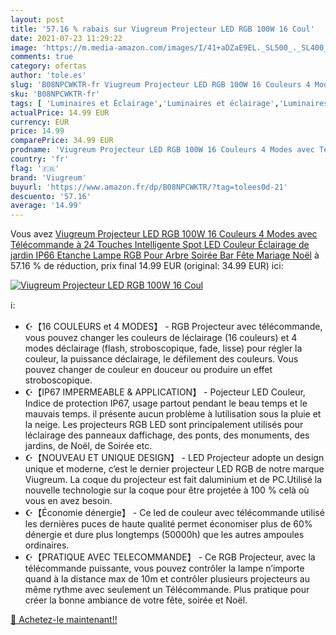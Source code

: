 ```yaml
---
layout: post
title: '57.16 % rabais sur Viugreum Projecteur LED RGB 100W 16 Coul'
date: 2021-07-23 11:29:22
image: 'https://m.media-amazon.com/images/I/41+aDZaE9EL._SL500_._SL400_.jpg'
comments: true
category: ofertas
author: 'tole.es'
slug: 'B08NPCWKTR-fr Viugreum Projecteur LED RGB 100W 16 Couleurs 4 Modes avec...'
sku: 'B08NPCWKTR-fr'
tags: [ 'Luminaires et Éclairage','Luminaires et éclairage','Luminaires extérieur','viugreum', ]
actualPrice: 14.99 EUR
currency: EUR
price: 14.99
comparePrice: 34.99 EUR
prodname: 'Viugreum Projecteur LED RGB 100W 16 Couleurs 4 Modes avec Télécommande à 24 Touches Intelligente Spot LED Couleur Éclairage de jardin IP66 Etanche Lampe RGB Pour Arbre Soirée Bar Fête Mariage  Noël'
country: 'fr'
flag: '🇫🇷'
brand: 'Viugreum'
buyurl: 'https://www.amazon.fr/dp/B08NPCWKTR/?tag=tolees0d-21'
descuento: '57.16'
average: '14.99'
---
```


Vous avez [Viugreum Projecteur LED RGB 100W 16 Couleurs 4 Modes avec Télécommande à 24 Touches Intelligente Spot LED Couleur Éclairage de jardin IP66 Etanche Lampe RGB Pour Arbre Soirée Bar Fête Mariage  Noël](https://www.amazon.fr/dp/B08NPCWKTR/?tag=tolees0d-21)  à  57.16 % de réduction, prix final  14.99 EUR (original: 34.99 EUR) ici:

[![Viugreum Projecteur LED RGB 100W 16 Coul](https://m.media-amazon.com/images/I/41+aDZaE9EL._SL500_._SL400_.jpg)](https://www.amazon.fr/dp/B08NPCWKTR/?tag=tolees0d-21)

ℹ️:

- ☪【16 COULEURS et 4 MODES】 - RGB Projecteur avec télécommande, vous pouvez changer les couleurs de léclairage (16 couleurs) et 4 modes déclairage (flash, stroboscopique, fade, lisse) pour régler la couleur, la puissance déclairage, le défilement des couleurs. Vous pouvez changer de couleur en douceur ou produire un effet stroboscopique.
- ☪【IP67 IMPERMEABLE & APPLICATION】 - Pojecteur LED Couleur, Indice de protection IP67, usage partout pendant le beau temps et le mauvais temps. il présente aucun problème à lutilisation sous la pluie et la neige. Les projecteurs RGB LED sont principalement utilisés pour léclairage des panneaux daffichage, des ponts, des monuments, des jardins, de Noël, de Soirée etc.
- ☪【NOUVEAU ET UNIQUE DESIGN】 - LED Projecteur adopte un design unique et moderne, c’est le dernier projecteur LED RGB de notre marque Viugreum. La coque du projecteur est fait daluminium et de PC.Utilisé la nouvelle technologie sur la coque pour être projetée à 100 % celà où vous en avez besoin.
- ☪【Économie dénergie】 - Ce led de couleur avec télécommande utilisé les dernières puces de haute qualité permet économiser plus de 60% dénergie et dure plus longtemps (50000h) que les autres ampoules ordinaires.
- ☪【PRATIQUE AVEC TELECOMMANDE】 - Ce RGB Projecteur, avec la télécommande puissante, vous pouvez contrôler la lampe n’importe quand à la distance max de 10m et contrôler plusieurs projecteurs au même rythme avec seulement un Télécommande. Plus pratique pour créer la bonne ambiance de votre fête, soirée et Noël.

[🛒 Achetez-le maintenant!!](https://www.amazon.fr/dp/B08NPCWKTR/?tag=tolees0d-21)

